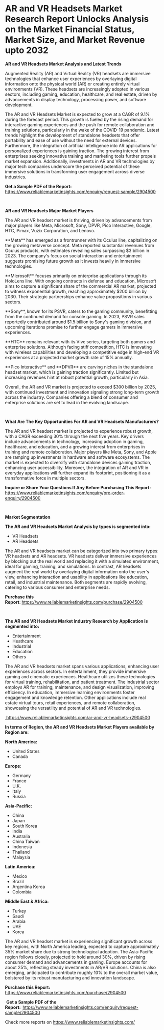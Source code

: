 <p><h1>AR and VR Headsets Market Research Report Unlocks Analysis on the Market Financial Status, Market Size, and Market Revenue upto 2032</h1></p><p><strong>AR and VR Headsets Market Analysis and Latest Trends</strong></p>
<p><p>Augmented Reality (AR) and Virtual Reality (VR) headsets are immersive technologies that enhance user experiences by overlaying digital information onto the physical world (AR) or creating entirely virtual environments (VR). These headsets are increasingly adopted in various sectors, including gaming, education, healthcare, and real estate, driven by advancements in display technology, processing power, and software development.</p><p>The AR and VR Headsets Market is expected to grow at a CAGR of 9.1% during the forecast period. This growth is fueled by the rising demand for interactive gaming experiences and the push for remote collaboration and training solutions, particularly in the wake of the COVID-19 pandemic. Latest trends highlight the development of standalone headsets that offer portability and ease of use without the need for external devices. Furthermore, the integration of artificial intelligence into AR applications for personalized experiences is gaining traction. The growing interest from enterprises seeking innovative training and marketing tools further propels market expansion. Additionally, investments in AR and VR technologies by major tech companies underscore the perceived potential of these immersive solutions in transforming user engagement across diverse industries.</p></p>
<p><strong>Get a Sample PDF of the Report:&nbsp;</strong> <a href="https://www.reliablemarketinsights.com/enquiry/request-sample/2904500?utm_campaign=2680&utm_medium=2&utm_source=Github&utm_content=ia&utm_term=12032025&utm_id=ar-and-vr-headsets">https://www.reliablemarketinsights.com/enquiry/request-sample/2904500</a></p>
<p>&nbsp;</p>
<p><strong>AR and VR Headsets Major Market Players</strong></p>
<p><p>The AR and VR headset market is thriving, driven by advancements from major players like Meta, Microsoft, Sony, DPVR, Pico Interactive, Google, HTC, Pimax, Vuzix Corporation, and Lenovo. </p><p>**Meta** has emerged as a frontrunner with its Oculus line, capitalizing on the growing metaverse concept. Meta reported substantial revenues from Oculus products, with estimates revealing sales surpassing $3 billion in 2023. The company's focus on social interaction and entertainment suggests promising future growth as it invests heavily in immersive technologies.</p><p>**Microsoft** focuses primarily on enterprise applications through its HoloLens line. With ongoing contracts in defense and education, Microsoft aims to capture a significant share of the commercial AR market, projected to witness exponential growth, reaching approximately $200 billion by 2030. Their strategic partnerships enhance value propositions in various sectors.</p><p>**Sony**, known for its PSVR, caters to the gaming community, benefitting from the continued demand for console gaming. In 2023, PSVR sales reportedly contributed around $1.5 billion to Sony's gaming division, and upcoming iterations promise to further engage gamers in immersive experiences.</p><p>**HTC** remains relevant with its Vive series, targeting both gamers and enterprise solutions. Although facing stiff competition, HTC is innovating with wireless capabilities and developing a competitive edge in high-end VR experiences at a projected market growth rate of 15% annually.</p><p>**Pico Interactive** and **DPVR** are carving niches in the standalone headset market, which is gaining traction significantly. Limited but increasing revenues hint at robust potential growth, particularly in Asia.</p><p>Overall, the AR and VR market is projected to exceed $300 billion by 2025, with continued investment and innovation signaling strong long-term growth across the industry. Companies offering a blend of consumer and enterprise solutions are set to lead in the evolving landscape.</p></p>
<p>&nbsp;</p>
<p><strong>What Are The Key Opportunities For AR and VR Headsets Manufacturers?</strong></p>
<p><p>The AR and VR headset market is projected to experience robust growth, with a CAGR exceeding 30% through the next five years. Key drivers include advancements in technology, increasing adoption in gaming, healthcare, and education, and a growing interest from enterprises in training and remote collaboration. Major players like Meta, Sony, and Apple are ramping up investments in hardware and software ecosystems. The market is expected to diversify with standalone devices gaining traction, enhancing user accessibility. Moreover, the integration of AR and VR in everyday applications will further expand its footprint, positioning it as a transformative force in multiple sectors.</p></p>
<p><strong>Inquire or Share Your Questions If Any Before Purchasing This Report:</strong> <a href="https://www.reliablemarketinsights.com/enquiry/pre-order-enquiry/2904500?utm_campaign=2680&utm_medium=2&utm_source=Github&utm_content=ia&utm_term=12032025&utm_id=ar-and-vr-headsets">https://www.reliablemarketinsights.com/enquiry/pre-order-enquiry/2904500</a></p>
<p>&nbsp;</p>
<p><strong>Market Segmentation</strong></p>
<p><strong>The AR and VR Headsets Market Analysis by types is segmented into:</strong></p>
<p><ul><li>VR Headsets</li><li>AR Headsets</li></ul></p>
<p><p>The AR and VR headsets market can be categorized into two primary types: VR headsets and AR headsets. VR headsets deliver immersive experiences by blocking out the real world and replacing it with a simulated environment, ideal for gaming, training, and simulations. In contrast, AR headsets augment the real world by overlaying digital information onto the user's view, enhancing interaction and usability in applications like education, retail, and industrial maintenance. Both segments are rapidly evolving, catering to various consumer and enterprise needs.</p></p>
<p><strong>Purchase this Report:&nbsp;</strong><a href="https://www.reliablemarketinsights.com/purchase/2904500?utm_campaign=2680&utm_medium=2&utm_source=Github&utm_content=ia&utm_term=12032025&utm_id=ar-and-vr-headsets">https://www.reliablemarketinsights.com/purchase/2904500</a></p>
<p>&nbsp;</p>
<p><strong>The AR and VR Headsets Market Industry Research by Application is segmented into:</strong></p>
<p><ul><li>Entertainment</li><li>Heathcare</li><li>Industrial</li><li>Education</li><li>Others</li></ul></p>
<p><p>The AR and VR headsets market spans various applications, enhancing user experiences across sectors. In entertainment, they provide immersive gaming and cinematic experiences. Healthcare utilizes these technologies for virtual training, rehabilitation, and patient treatment. The industrial sector employs AR for training, maintenance, and design visualization, improving efficiency. In education, immersive learning environments foster engagement and knowledge retention. Other applications include real estate virtual tours, retail experiences, and remote collaboration, showcasing the versatility and potential of AR and VR technologies.</p></p>
<p><a href="https://www.reliablemarketinsights.com/ar-and-vr-headsets-r2904500?utm_campaign=2680&utm_medium=2&utm_source=Github&utm_content=ia&utm_term=12032025&utm_id=ar-and-vr-headsets">&nbsp;https://www.reliablemarketinsights.com/ar-and-vr-headsets-r2904500</a></p>
<p><strong>In terms of Region, the AR and VR Headsets Market Players available by Region are:</strong></p>
<p>
    <p> <strong> North America: </strong>
        <ul>
            <li>United States</li>
            <li>Canada</li>
        </ul>
        </p> 
    <p> <strong> Europe: </strong>
        <ul>
            <li>Germany</li>
            <li>France</li>
            <li>U.K.</li>
            <li>Italy</li>
            <li>Russia</li>
        </ul>
        </p> 
    <p> <strong> Asia-Pacific: </strong>
        <ul>
            <li>China</li>
            <li>Japan</li>
            <li>South Korea</li>
            <li>India</li>
            <li>Australia</li>
            <li>China Taiwan</li>
            <li>Indonesia</li>
            <li>Thailand</li>
            <li>Malaysia</li>
        </ul>
        </p> 
    <p> <strong> Latin America: </strong>
        <ul>
            <li>Mexico</li>
            <li>Brazil</li>
            <li>Argentina Korea</li>
            <li>Colombia</li>
        </ul>
        </p> 
    <p> <strong> Middle East & Africa: </strong>
        <ul>
            <li>Turkey</li>
            <li>Saudi</li>
            <li>Arabia</li>
            <li>UAE</li>
            <li>Korea</li>
        </ul>
    </p>
    </p>
<p><p>The AR and VR headset market is experiencing significant growth across key regions, with North America leading, expected to capture approximately 35% market share due to strong technological adoption. The Asia-Pacific region follows closely, projected to hold around 30%, driven by rising consumer demand and advancements in gaming. Europe accounts for about 25%, reflecting steady investments in AR/VR solutions. China is also emerging, anticipated to contribute roughly 10% to the overall market value, bolstered by its robust manufacturing and innovation landscape.</p></p>
<p><strong>Purchase this Report: </strong><a href="https://www.reliablemarketinsights.com/purchase/2904500?utm_campaign=2680&utm_medium=2&utm_source=Github&utm_content=ia&utm_term=12032025&utm_id=ar-and-vr-headsets">https://www.reliablemarketinsights.com/purchase/2904500</a></p>
<p>&nbsp;<strong>Get a Sample PDF of the Report:&nbsp;&nbsp;</strong><a href="https://www.reliablemarketinsights.com/enquiry/request-sample/2904500?utm_campaign=2680&utm_medium=2&utm_source=Github&utm_content=ia&utm_term=12032025&utm_id=ar-and-vr-headsets">https://www.reliablemarketinsights.com/enquiry/request-sample/2904500</a></p>
<p><strong></strong></p>
<p>Check more reports on <a href="https://www.reliablemarketinsights.com/?utm_campaign=2680&utm_medium=2&utm_source=Github&utm_content=ia&utm_term=12032025&utm_id=ar-and-vr-headsets">https://www.reliablemarketinsights.com/</a></p>